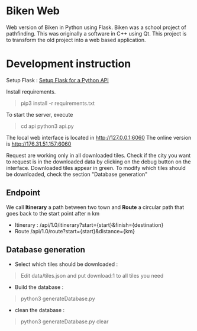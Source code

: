 # Biken Web

Web version of Biken in Python using Flask. Biken was a school project of pathfinding. This was originally a software in C++ using Qt. This project is to transform the old project into a web based application.



# Development instruction

Setup Flask : [Setup Flask for a Python API](https://programminghistorian.org/en/lessons/creating-apis-with-python-and-flask)

Install requirements. 
> pip3 install -r requirements.txt

To start the server, execute 
> cd api
> python3 api.py

The local web interface is located in http://127.0.0.1:6060
The online version is http://176.31.51.157:6060

Request are working only in all downloaded tiles. Check if the city you want to request is in the downloaded data by clicking on the debug button on the interface. Downloaded tiles appear in green. To modify which tiles should be downloaded, check the section "Database generation"

## Endpoint

We call **Itinerary** a path between two town and **Route** a circular path that goes back to the start point after n km

 - Itinerary : /api/1.0/itinerary?start={start}&finish={destination}
 - Route /api/1.0/route?start={start}&distance={km}


## Database generation

 - Select which tiles should be downloaded : 

> Edit data/tiles.json and put download:1 to all tiles you need
 - Build the database :
> python3 generateDatabase.py

 - clean the database :
>  python3 generateDatabase.py clear


